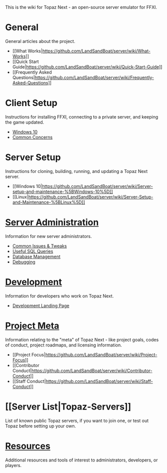 This is the wiki for Topaz Next - an open-source server emulator for FFXI.

# General
General articles about the project.
- [[What Works|https://github.com/LandSandBoat/server/wiki/What-Works]]
- [[Quick Start Guide|https://github.com/LandSandBoat/server/wiki/Quick-Start-Guide]]
- [[Frequently Asked Questions|https://github.com/LandSandBoat/server/wiki/Frequently-Asked-Questions]]
# Client Setup
Instructions for installing FFXI, connecting to a private server, and keeping the game updated.
- [Windows 10](https://github.com/LandSandBoat/server/wiki/Client-setup-%5BWindows%5D)
- [Common Concerns](https://github.com/LandSandBoat/server/wiki/Miscellaneous-(Client))

# Server Setup
Instructions for cloning, building, running, and updating a Topaz Next server.
- [[Windows 10|https://github.com/LandSandBoat/server/wiki/Server-setup-and-maintenance-%5BWindows-10%5D]]
- [[Linux|https://github.com/LandSandBoat/server/wiki/Server-Setup-and-Maintenance-%5BLinux%5D]]

# [Server Administration](https://github.com/LandSandBoat/server/wiki/Server-Administration)
Information for new server administrators.
- [Common Issues & Tweaks](https://github.com/LandSandBoat/server/wiki/Miscellaneous-(Server))
- [Useful SQL Queries](https://github.com/LandSandBoat/server/wiki/Useful-SQL-queries)
- [Database Management](https://github.com/LandSandBoat/server/wiki/Database-Management)
- [Debugging](https://github.com/LandSandBoat/server/wiki/Debugging)

# [Development](https://github.com/LandSandBoat/server/wiki/Development)
Information for developers who work on Topaz Next.
- [Development Landing Page](https://github.com/LandSandBoat/server/wiki/Development)

# [Project Meta](https://github.com/LandSandBoat/server/wiki/Project-Meta)
Information relating to the "meta" of Topaz Next - like project goals, codes of conduct, project roadmaps, and licensing information.
- [[Project Focus|https://github.com/LandSandBoat/server/wiki/Project-Focus]]
- [[Contributor Conduct|https://github.com/LandSandBoat/server/wiki/Contributor-Conduct]]
- [[Staff Conduct|https://github.com/LandSandBoat/server/wiki/Staff-Conduct]]
# [[Server List|Topaz-Servers]]
List of known public Topaz servers, if you want to join one, or test out Topaz before setting up your own.
# [Resources](https://github.com/LandSandBoat/server/wiki/Resources)
Additional resources and tools of interest to administrators, developers, or players.